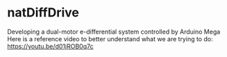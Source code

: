 # natDiffDrive

Developing a dual-motor e-differential system controlled by Arduino Mega
Here is a reference video to better understand what we are trying to do: https://youtu.be/d01jROB0q7c
